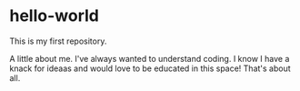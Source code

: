 # hello-world
This is my first repository.

A little about me. I've always wanted to understand coding. I know I have a knack for ideaas and would love to be educated in this space!
That's about all.
